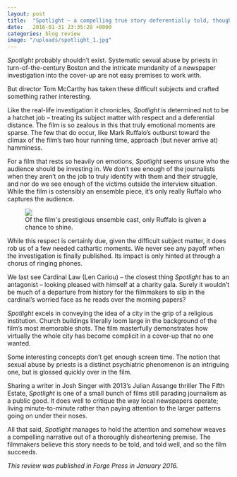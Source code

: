 ```yaml
---
layout: post
title:  "Spotlight – a compelling true story deferentially told, though lacking in cinematic emotion"
date:   2016-01-31 23:35:20 +0000
categories: blog review
image: "/uploads/spotlight_1.jpg"
---
```


*Spotlight* probably shouldn’t exist. Systematic sexual abuse by priests in turn-of-the-century Boston and the intricate mundanity of a newspaper investigation into the cover-up are not easy premises to work with.

But director Tom McCarthy has taken these difficult subjects and crafted something rather interesting.

Like the real-life investigation it chronicles, *Spotlight* is determined not to be a hatchet job – treating its subject matter with respect and a deferential distance. The film is so zealous in this that truly emotional moments are sparse. The few that do occur, like Mark Ruffalo’s outburst toward the climax of the film’s two hour running time, approach (but never arrive at) hamminess.

For a film that rests so heavily on emotions, *Spotlight* seems unsure who the audience should be investing in. We don’t see enough of the journalists when they aren’t on the job to truly identify with them and their struggle, and nor do we see enough of the victims outside the interview situation. While the film is ostensibly an ensemble piece, it’s only really Ruffalo who captures the audience.

<figure>
  <img src="/uploads/spotlight_2.jpg"/>
  <figcaption>Of the film's prestigious ensemble cast, only Ruffalo is given a chance to shine.</figcaption>
</figure>

While this respect is certainly due, given the difficult subject matter, it does rob us of a few needed cathartic moments. We never see any payoff when the investigation is finally published. Its impact is only hinted at through a chorus of ringing phones.

We last see Cardinal Law (Len Cariou) – the closest thing *Spotlight* has to an antagonist – looking pleased with himself at a charity gala. Surely it wouldn’t be much of a departure from history for the filmmakers to slip in the cardinal’s worried face as he reads over the morning papers?

*Spotlight* excels in conveying the idea of a city in the grip of a religious institution. Church buildings literally loom large in the background of the film’s most memorable shots. The film masterfully demonstrates how virtually the whole city has become complicit in a cover-up that no one wanted.

Some interesting concepts don’t get enough screen time. The notion that sexual abuse by priests is a distinct psychiatric phenomenon is an intriguing one, but is glossed quickly over in the film.

Sharing a writer in Josh Singer with 2013’s Julian Assange thriller The Fifth Estate, *Spotlight* is one of a small bunch of films still parading journalism as a public good. It does well to critique the way local newspapers operate; living minute-to-minute rather than paying attention to the larger patterns going on under their noses.

All that said, *Spotlight* manages to hold the attention and somehow weaves a compelling narrative out of a thoroughly disheartening premise. The filmmakers believe this story needs to be told, and told well, and so the film succeeds.

*This review was published in Forge Press in January 2016.*
